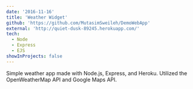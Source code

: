 ```yaml
---
date: '2016-11-16'
title: 'Weather Widget'
github: 'https://github.com/MutasimSweileh/DemoWebApp'
external: 'http://quiet-dusk-89245.herokuapp.com/'
tech:
  - Node
  - Express
  - EJS
showInProjects: false
---
```


Simple weather app made with Node.js, Express, and Heroku. Utilized the OpenWeatherMap API and Google Maps API.

